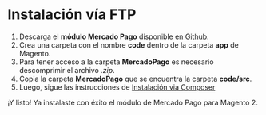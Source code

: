 # Instalación vía FTP

1. Descarga el **módulo Mercado Pago** disponible [en Github](https://github.com/mercadopago/cart-magento2).
2. Crea una carpeta con el nombre **code** dentro de la carpeta **app** de Magento.
3. Para tener acceso a la carpeta **MercadoPago** es necesario descomprimir el archivo *.zip*.
4. Copia la carpeta **MercadoPago** que se encuentra la carpeta **code/src**.
5. Luego, sigue las instrucciones de [Instalación via Composer](#bookmark_instalación_via_composer)

¡Y listo! Ya instalaste con éxito el módulo de Mercado Pago para Magento 2.
